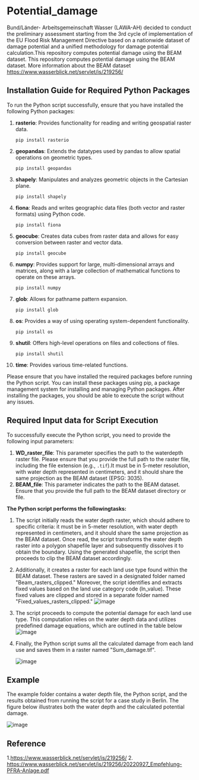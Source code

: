 # Potential_damage
Bund/Länder- Arbeitsgemeinschaft Wasser (LAWA-AH) decided to conduct the preliminary assessment starting from the 3rd cycle of implementation of the EU Flood Risk Management Directive based on a nationwide dataset of damage potential and a unified methodology for damage potential calculation.This repository computes potential damage using the BEAM dataset. This repository computes potential damage using the BEAM dataset. More information about the BEAM dataset https://www.wasserblick.net/servlet/is/219256/

## Installation Guide for Required Python Packages

To run the Python script successfully, ensure that you have installed the following Python packages:

1. **rasterio**: Provides functionality for reading and writing geospatial raster data.
    ```
    pip install rasterio
    ```

2. **geopandas**: Extends the datatypes used by pandas to allow spatial operations on geometric types.
    ```
    pip install geopandas
    ```

3. **shapely**: Manipulates and analyzes geometric objects in the Cartesian plane.
    ```
    pip install shapely
    ```

4. **fiona**: Reads and writes geographic data files (both vector and raster formats) using Python code.
    ```
    pip install fiona
    ```

5. **geocube**: Creates data cubes from raster data and allows for easy conversion between raster and vector data.
    ```
    pip install geocube
    ```

6. **numpy**: Provides support for large, multi-dimensional arrays and matrices, along with a large collection of mathematical functions to operate on these arrays.
    ```
    pip install numpy
    ```


7. **glob**: Allows for pathname pattern expansion.
    ```
    pip install glob
    ```

8. **os**: Provides a way of using operating system-dependent functionality.
    ```
    pip install os
    ```

9. **shutil**: Offers high-level operations on files and collections of files.
    ```
    pip install shutil
    ```

10. **time**: Provides various time-related functions.

Please ensure that you have installed the required packages before running the Python script. You can install these packages using pip, a package management system for installing and managing Python packages. After installing the packages, you should be able to execute the script without any issues.




## Required Input data for Script Execution

To successfully execute the Python script, you need to provide the following input parameters:

1. **WD_raster_file**: This parameter specifies the path to the waterdepth raster file. Please ensure that you provide the full path to the raster file, including the file extension (e.g., `.tif`).It must be in 5-meter resolution, with water depth represented in centimeters, and it should share the same projection as the BEAM dataset (EPSG: 3035).
2. **BEAM_file**: This parameter indicates the path to the BEAM dataset. Ensure that you provide the full path to the BEAM dataset directory or file.


**The Python script performs the followingtasks:**
1. The script initially reads the water depth raster, which should adhere to specific criteria: it must be in 5-meter resolution, with water depth represented in centimeters, and it should share the same projection as the BEAM dataset. Once read, the script transforms the water depth raster into a polygon shapefile layer and subsequently dissolves it to obtain the boundary. Using the generated shapefile, the script then proceeds to clip the BEAM dataset accordingly.
2. Additionally, it creates a raster for each land use type found within the BEAM dataset. These rasters are saved in a designated folder named "Beam_rasters_clipped." Moreover, the script identifies and extracts fixed values based on the land use category code (ln_value). These fixed values are clipped and stored in a separate folder named "Fixed_values_rasters_clipped."
   ![image](https://github.com/omarseleem92/Potential_damage/assets/57235564/140261e8-bf70-4ed6-8eb7-26ac29088595)

4. The script proceeds to compute the potential damage for each land use type. This computation relies on the water depth data and utilizes predefined damage equations, which are outlined in the table below
   ![image](https://github.com/omarseleem92/Potential_damage/assets/57235564/161616a2-faff-448b-97c2-a803190d2558)

6. Finally, the Python script sums all the calculated damage from each land use and saves them in a raster named "Sum_damage.tif".

   ![image](https://github.com/omarseleem92/Potential_damage/assets/57235564/66058589-62dd-45cc-943e-df5d99346777)


## Example

The example folder contains a water depth file, the Python script, and the results obtained from running the script for a case study in Berlin. The figure below illustrates both the water depth and the calculated potential damage.

![image](https://github.com/omarseleem92/Potential_damage/assets/57235564/86995303-7f9e-4ecb-a6e8-b940e76a25c9)

## Reference
1.https://www.wasserblick.net/servlet/is/219256/
2. https://www.wasserblick.net/servlet/is/219256/20220927_Empfehlung-PFRA-Anlage.pdf

